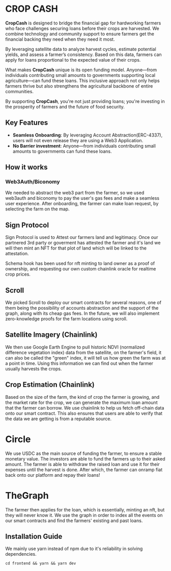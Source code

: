 # CROP CASH

**CropCash** is designed to bridge the financial gap for hardworking farmers who face challenges securing loans before their crops are harvested. We combine technology and community support to ensure farmers get the financial backing they need when they need it most.

By leveraging satellite data to analyze harvest cycles, estimate potential yields, and assess a farmer’s consistency. Based on this data, farmers can apply for loans proportional to the expected value of their crops.

What makes **CropCash** unique is its open funding model. Anyone—from individuals contributing small amounts to governments supporting local agriculture—can fund these loans. This inclusive approach not only helps farmers thrive but also strengthens the agricultural backbone of entire communities.

By supporting **CropCash**, you're not just providing loans; you're investing in the prosperity of farmers and the future of food security.

## Key Features

-   **Seamless Onboarding**: By leveraging Account Abstraction(ERC-4337), users will not even release they are using a Web3 Application.
-   **No Barrier investment**: Anyone—from individuals contributing small amounts to governments can fund these loans.

## How it works

### Web3Auth/Biconomy

We needed to abstract the web3 part from the farmer, so we used web3auth and biconomy to pay the user's gas fees and make a seamless user experience. After onboarding, the farmer can make loan request, by selecting the farm on the map.

## Sign Protocol

Sign Protocol is used to Attest our farmers land and legitimacy. Once our partnered 3rd party or goverment has attested the farmer and it's land we will then mint an NFT for that plot of land which will be linked to the attestation.

Schema hook has been used for nft minting to land owner as a proof of ownership, and requesting our own custom chainlink oracle for realtime crop prices.

## Scroll

We picked Scroll to deploy our smart contracts for several reasons, one of them being the possibility of accounts abstraction and the support of the graph, along with its cheap gas fees. In the future, we will also implement zero-knowledge proofs for the farm locations using scroll.

## Satellite Imagery (Chainlink)

We then use Google Earth Engine to pull historic NDVI (normalized difference vegetation index) data from the satellite, on the farmer's field, it can also be called the "green" index, it will tell us how green the farm was at a point in time. Using this information we can find out when the farmer usually harvests the crops.

## Crop Estimation (Chainlink)

Based on the size of the farm, the kind of crop the farmer is growing, and the market rate for the crop, we can generate the maximum loan amount that the farmer can borrow. We use chainlink to help us fetch off-chain data onto our smart contract. This also ensures that users are able to verify that the data we are getting is from a reputable source.

# Circle

We use USDC as the main source of funding the farmer, to ensure a stable monetary value.
The investors are able to fund the farmers up to their asked amount.
The farmer is able to withdraw the raised loan and use it for their expenses until the harvest is done.
After which, the farmer can onramp fiat back onto our platform and repay their loans!

# TheGraph

The farmer then applies for the loan, which is essentially, minting an nft, but they will never know it. We use the graph in order to index all the events on our smart contracts and find the farmers' existing and past loans.

## Installation Guide

We mainly use yarn instead of npm due to it's reliability in solving dependencies.

```
cd frontend && yarn && yarn dev
```

